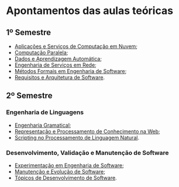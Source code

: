 # Apontamentos das aulas teóricas

## 1º Semestre
- [Aplicações e Serviços de Computação em Nuvem](https://franl08.github.io/nuvem-theory-mei/);
- [Computação Paralela](https://franl08.github.io/paralelismo-theory-mei/);
- [Dados e Aprendizagem Automática](https://franl08.github.io/machinelearning-theory-mei/);
- [Engenharia de Serviços em Rede](https://franl08.github.io/redes-theory-mei/);
- [Métodos Formais em Engenharia de Software](https://franl08.github.io/formalidades-theory-mei/);
- [Requisitos e Arquitetura de Software](https://franl08.github.io/requisitos-theory-mei/).

## 2º Semestre

### Engenharia de Linguagens
- [Engenharia Gramatical](https://franl08.github.io/EG-Theory/);
- [Representação e Processamento de Conhecimento na Web](https://franl08.github.io/RPCW-Theory/);
- [Scripting no Processamento de Linguagem Natural](https://franl08.github.io/SPLN-Theory/).

### Desenvolvimento, Validação e Manutenção de Software
- [Experimentação em Engenharia de Software](https://franl08.github.io/EES-Theory/);
- [Manutenção e Evolução de Software](https://franl08.github.io/MES-Theory/);
- [Tópicos de Desenvolvimento de Software](https://franl08.github.io/TDS-Theory/).
